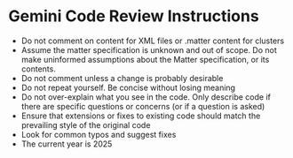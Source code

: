 # Gemini Code Review Instructions

- Do not comment on content for XML files or .matter content for clusters
- Assume the matter specification is unknown and out of scope. Do not make uninformed assumptions about the Matter specification, or its contents.
- Do not comment unless a change is probably desirable 
- Do not repeat yourself. Be concise without losing meaning
- Do not over-explain what you see in the code. Only describe code if there are specific questions or concerns (or if a question is asked)
- Ensure that extensions or fixes to existing code should match the prevailing style of the original code
- Look for common typos and suggest fixes
- The current year is 2025